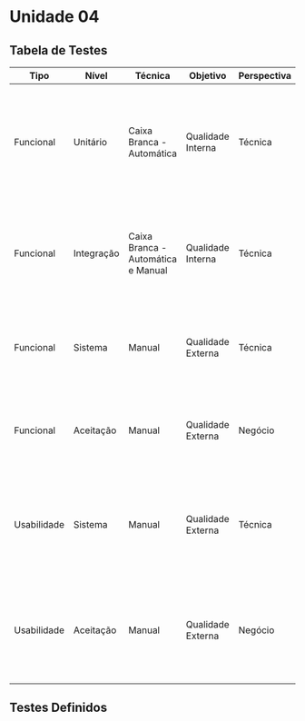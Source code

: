 # Unidade 04

## Tabela de Testes

| Tipo | Nível | Técnica | Objetivo | Perspectiva | Qualidade | Visão |
| --- | --- | --- | --- | --- | --- | --- |
| Funcional | Unitário | Caixa Branca - Automática | Qualidade Interna | Técnica |  | Avalia se a aplicação faz o que ela deve executar e verificar o funcionamento de cada unidade individual de código |
| Funcional | Integração | Caixa Branca - Automática e Manual | Qualidade Interna | Técnica |  | Avalia se a aplicação faz o que ela deve executar e verificar as interações entre os componentes de software |
| Funcional | Sistema | Manual | Qualidade Externa | Técnica |  | Avalia se a aplicação faz o que ela deve executar e testa o comportamento de um sistema |
| Funcional | Aceitação | Manual | Qualidade Externa | Negócio |  | Avalia se a aplicação faz o que ela deve executar e simula a experiência do usuário |
| Usabilidade | Sistema | Manual | Qualidade Externa | Técnica |  | Verifica se o usuário consegue entender e fazer uso da aplicação e testa o comportamento de um sistema |
| Usabilidade | Aceitação | Manual | Qualidade Externa | Negócio |  | Verifica se o usuário consegue entender e fazer uso da aplicação e simula a experiência do usuário |

## Testes Definidos

